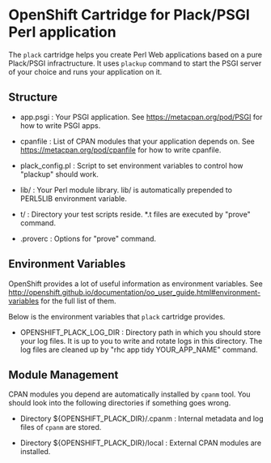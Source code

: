 # OpenShift Cartridge for Plack/PSGI Perl application

The `plack` cartridge helps you create Perl Web applications based on
a pure Plack/PSGI infractructure. It uses `plackup` command to start
the PSGI server of your choice and runs your application on it.


## Structure

- app.psgi :
  Your PSGI application.
  See https://metacpan.org/pod/PSGI for how to write PSGI apps.
  
- cpanfile :
  List of CPAN modules that your application depends on.
  See https://metacpan.org/pod/cpanfile for how to write cpanfile.
  
- plack_config.pl :
  Script to set environment variables to control how "plackup" should work.
  
- lib/ :
  Your Perl module library. lib/ is automatically prepended to
  PERL5LIB environment variable.
  
- t/ :
  Directory your test scripts reside. *.t files are executed by
  "prove" command.
  
- .proverc :
  Options for "prove" command.


## Environment Variables

OpenShift provides a lot of useful information as environment variables.
See http://openshift.github.io/documentation/oo_user_guide.html#environment-variables
for the full list of them.

Below is the environment variables that `plack` cartridge provides.

- OPENSHIFT_PLACK_LOG_DIR :
  Directory path in which you should store your log files. It is up to
  you to write and rotate logs in this directory. The log files are
  cleaned up by "rhc app tidy YOUR_APP_NAME" command.


## Module Management

CPAN modules you depend are automatically installed by `cpanm`
tool. You should look into the following directories if something goes
wrong.

- Directory ${OPENSHIFT_PLACK_DIR}/.cpanm :
  Internal metadata and log files of `cpanm` are stored.

- Directory ${OPENSHIFT_PLACK_DIR}/local :
  External CPAN modules are installed.


